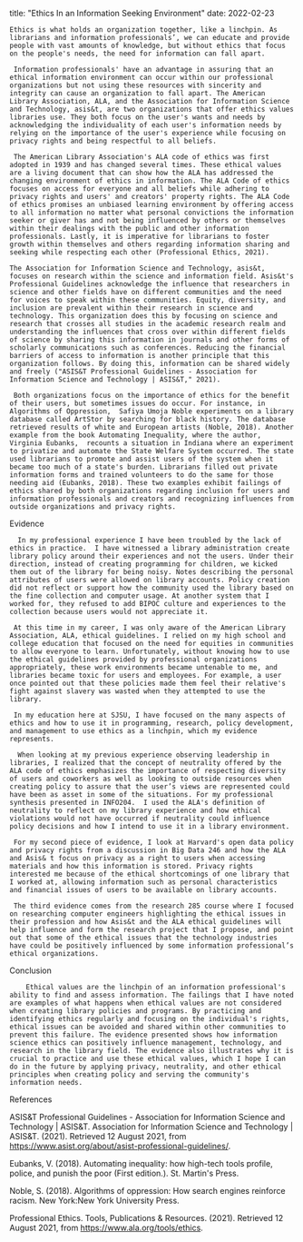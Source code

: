 
title: "Ethics In an Information Seeking Environment"
date: 2022-02-23

    Ethics is what holds an organization together, like a linchpin. As librarians and information professionals’, we can educate and provide people with vast amounts of knowledge, but without ethics that focus on the people's needs, the need for information can fall apart. 

     Information professionals' have an advantage in assuring that an ethical information environment can occur within our professional organizations but not using these resources with sincerity and integrity can cause an organization to fall apart. The American Library Association, ALA, and the Association for Information Science and Technology, asis&t, are two organizations that offer ethics values libraries use. They both focus on the user's wants and needs by acknowledging the individuality of each user's information needs by relying on the importance of the user's experience while focusing on privacy rights and being respectful to all beliefs. 

     The American Library Association's ALA code of ethics was first adopted in 1939 and has changed several times. These ethical values are a living document that can show how the ALA has addressed the changing environment of ethics in information. The ALA Code of ethics focuses on access for everyone and all beliefs while adhering to privacy rights and users' and creators' property rights. The ALA Code of ethics promises an unbiased learning environment by offering access to all information no matter what personal convictions the information seeker or giver has and not being influenced by others or themselves within their dealings with the public and other information professionals. Lastly, it is imperative for librarians to foster growth within themselves and others regarding information sharing and seeking while respecting each other (Professional Ethics, 2021).

    The Association for Information Science and Technology, asis&t, focuses on research within the science and information field. Asis&t's Professional Guidelines acknowledge the influence that researchers in science and other fields have on different communities and the need for voices to speak within these communities. Equity, diversity, and inclusion are prevalent within their research in science and technology. This organization does this by focusing on science and research that crosses all studies in the academic research realm and understanding the influences that cross over within different fields of science by sharing this information in journals and other forms of scholarly communications such as conferences. Reducing the financial barriers of access to information is another principle that this organization follows. By doing this, information can be shared widely and freely ("ASIS&T Professional Guidelines - Association for Information Science and Technology | ASIS&T," 2021).

     Both organizations focus on the importance of ethics for the benefit of their users, but sometimes issues do occur. For instance, in Algorithms of Oppression,  Safiya Umoja Noble experiments on a library database called ArtStor by searching for black history. The database retrieved results of white and European artists (Noble, 2018). Another example from the book Automating Inequality, where the author, Virginia Eubanks,  recounts a situation in Indiana where an experiment to privatize and automate the State Welfare System occurred. The state used librarians to promote and assist users of the system when it became too much of a state's burden. Librarians filled out private information forms and trained volunteers to do the same for those needing aid (Eubanks, 2018). These two examples exhibit failings of ethics shared by both organizations regarding inclusion for users and information professionals and creators and recognizing influences from outside organizations and privacy rights.

Evidence

      In my professional experience I have been troubled by the lack of ethics in practice.  I have witnessed a library administration create library policy around their experiences and not the users. Under their direction, instead of creating programming for children, we kicked them out of the library for being noisy. Notes describing the personal attributes of users were allowed on library accounts. Policy creation did not reflect or support how the community used the library based on the fine collection and computer usage. At another system that I worked for, they refused to add BIPOC culture and experiences to the collection because users would not appreciate it.  

     At this time in my career, I was only aware of the American Library Association, ALA, ethical guidelines. I relied on my high school and college education that focused on the need for equities in communities to allow everyone to learn. Unfortunately, without knowing how to use the ethical guidelines provided by professional organizations appropriately, these work environments became untenable to me, and libraries became toxic for users and employees. For example, a user once pointed out that these policies made them feel their relative's fight against slavery was wasted when they attempted to use the library.

     In my education here at SJSU, I have focused on the many aspects of ethics and how to use it in programming, research, policy development, and management to use ethics as a linchpin, which my evidence represents.

      When looking at my previous experience observing leadership in libraries, I realized that the concept of neutrality offered by the ALA code of ethics emphasizes the importance of respecting diversity of users and coworkers as well as looking to outside resources when creating policy to assure that the user’s views are represented could have been as asset in some of the situations. For my professional synthesis presented in INFO204.  I used the ALA's definition of neutrality to reflect on my library experience and how ethical violations would not have occurred if neutrality could influence policy decisions and how I intend to use it in a library environment.

     For my second piece of evidence, I look at Harvard's open data policy and privacy rights from a discussion in Big Data 246 and how the ALA and Asis& t focus on privacy as a right to users when accessing materials and how this information is stored. Privacy rights interested me because of the ethical shortcomings of one library that I worked at, allowing information such as personal characteristics  and financial issues of users to be available on library accounts.  

     The third evidence comes from the research 285 course where I focused on researching computer engineers highlighting the ethical issues in their profession and how Asis&t and the ALA ethical guidelines will help influence and form the research project that I propose, and point out that some of the ethical issues that the technology industries have could be positively influenced by some information professional’s ethical organizations.   

Conclusion 

        Ethical values are the linchpin of an information professional's ability to find and assess information. The failings that I have noted are examples of what happens when ethical values are not considered when creating library policies and programs. By practicing and identifying ethics regularly and focusing on the individual's rights, ethical issues can be avoided and shared within other communities to prevent this failure. The evidence presented shows how information science ethics can positively influence management, technology, and research in the library field. The evidence also illustrates why it is crucial to practice and use these ethical values, which I hope I can do in the future by applying privacy, neutrality, and other ethical principles when creating policy and serving the community's information needs.

 

References

ASIS&T Professional Guidelines - Association for Information Science and Technology | ASIS&T. Association for Information Science and Technology | ASIS&T. (2021). Retrieved 12 August 2021, from https://www.asist.org/about/asist-professional-guidelines/.

Eubanks, V. (2018). Automating inequality: how high-tech tools profile, police, and punish the poor (First edition.). St. Martin's Press.    

Noble, S. (2018). Algorithms of oppression: How search engines reinforce racism. New York:New York University Press.

Professional Ethics. Tools, Publications & Resources. (2021). Retrieved 12 August 2021, from https://www.ala.org/tools/ethics.



